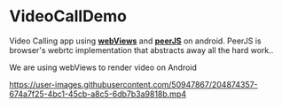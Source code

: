# VideoCallDemo
Video Calling app using **[webViews](https://developer.android.com/develop/ui/views/layout/webapps/webview)** and **[peerJS](https://peerjs.com/)** on android.
PeerJS is browser's webrtc implementation that abstracts away all the hard work..

We are using webViews to render video on Android 

https://user-images.githubusercontent.com/50947867/204874357-674a7f25-4bc1-45cb-a8c5-6db7b3a9818b.mp4



